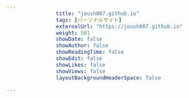 ---
                title: "joush007.github.io"
                tags: [パーソナルサイト]
                externalUrl: "https://joush007.github.io"
                weight: 501
                showDate: false
                showAuthor: false
                showReadingTime: false
                showEdit: false
                showLikes: false
                showViews: false
                layoutBackgroundHeaderSpace: false
                ---


